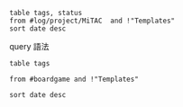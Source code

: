 ```dataview
table tags, status
from #log/project/MiTAC  and !"Templates" 
sort date desc
```

query 語法

```
table tags

from #boardgame and !"Templates"

sort date desc
```